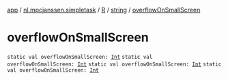 [app](../../../index.md) / [nl.mpcjanssen.simpletask](../../index.md) / [R](../index.md) / [string](index.md) / [overflowOnSmallScreen](.)

# overflowOnSmallScreen

`static val overflowOnSmallScreen: `[`Int`](https://kotlinlang.org/api/latest/jvm/stdlib/kotlin/-int/index.html)
`static val overflowOnSmallScreen: `[`Int`](https://kotlinlang.org/api/latest/jvm/stdlib/kotlin/-int/index.html)
`static val overflowOnSmallScreen: `[`Int`](https://kotlinlang.org/api/latest/jvm/stdlib/kotlin/-int/index.html)
`static val overflowOnSmallScreen: `[`Int`](https://kotlinlang.org/api/latest/jvm/stdlib/kotlin/-int/index.html)